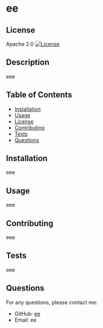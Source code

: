 # ee

## License
Apache 2.0
[![License](https://img.shields.io/badge/License-Apache_2.0-blue.svg)](https://opensource.org/licenses/Apache-2.0)


## Description
eee

## Table of Contents
- [Installation](#installation)
- [Usage](#usage)
- [License](#license)
- [Contributing](#contributing)
- [Tests](#tests)
- [Questions](#questions)

## Installation
eee

## Usage
eee

## Contributing
eee

## Tests
eee

## Questions
For any questions, please contact me:
- GitHub: [ee](https://github.com/ee)
- Email: ee